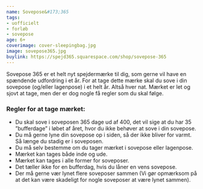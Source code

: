 ```yaml
---
name: Sovepose&#173;365
tags:
- uofficielt
- forløb
- sovepose
age: 6+
coverimage: cover-sleepingbag.jpg
image: sovepose365.jpg
buylink: https://spejd365.squarespace.com/shop/sovepose-365
---
```

Sovepose 365 er et helt nyt spejdermærke til dig, som gerne vil have en spændende udfordring i et år. For at tage dette mærke skal du sove i din sovepose (og/eller lagenpose) i et helt år. Altså hver nat. Mærket er let og sjovt at tage, men der er dog nogle få regler som du skal følge.

### Regler for at tage mærket:
- Du skal sove i soveposen 365 dage ud af 400, det vil sige at du har 35 ”bufferdage” i løbet af året, hvor du ikke behøver at sove i din sovepose.
- Du må gerne lyne din sovepose op i siden, så der ikke bliver for varmt. Så længe du stadig er i soveposen.
- Du må selv bestemme om du tager mærket i sovepose eller lagenpose.
- Mærket kan tages både inde og ude.
- Mærket kan tages i alle former for soveposer.
- Det tæller ikke for en bufferdag, hvis du låner en vens sovepose.
- Der må gerne vær lynet flere soveposer sammen (Vi gør opmærksom på at det kan være skadeligt for nogle soveposer at være lynet sammen).